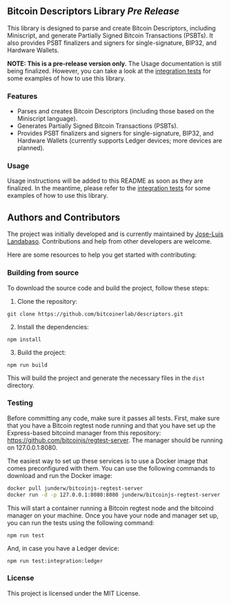 ## Bitcoin Descriptors Library *Pre Release*

This library is designed to parse and create Bitcoin Descriptors, including Miniscript, and generate Partially Signed Bitcoin Transactions (PSBTs). It also provides PSBT finalizers and signers for single-signature, BIP32, and Hardware Wallets.

**NOTE: This is a pre-release version only.** The Usage documentation is still being finalized. However, you can take a look at the [integration tests](https://github.com/bitcoinerlab/descriptors/tree/main/test/integration) for some examples of how to use this library.

### Features

- Parses and creates Bitcoin Descriptors (including those based on the Miniscript language).
- Generates Partially Signed Bitcoin Transactions (PSBTs).
- Provides PSBT finalizers and signers for single-signature, BIP32, and Hardware Wallets (currently supports Ledger devices; more devices are planned).

### Usage

Usage instructions will be added to this README as soon as they are finalized. In the meantime, please refer to the [integration tests](https://github.com/bitcoinerlab/descriptors/tree/main/test/integration) for some examples of how to use this library.

## Authors and Contributors

The project was initially developed and is currently maintained by [Jose-Luis Landabaso](https://github.com/landabaso). Contributions and help from other developers are welcome.

Here are some resources to help you get started with contributing:

### Building from source

To download the source code and build the project, follow these steps:

1. Clone the repository:

```
git clone https://github.com/bitcoinerlab/descriptors.git
```

2. Install the dependencies:

```
npm install
```

3. Build the project:

```
npm run build
```

This will build the project and generate the necessary files in the `dist` directory.

### Testing


Before committing any code, make sure it passes all tests. First, make sure that you have a Bitcoin regtest node running and that you have set up the Express-based bitcoind manager from this repository: https://github.com/bitcoinjs/regtest-server. The manager should be running on 127.0.0.1:8080.

The easiest way to set up these services is to use a Docker image that comes preconfigured with them. You can use the following commands to download and run the Docker image:

```bash
docker pull junderw/bitcoinjs-regtest-server
docker run -d -p 127.0.0.1:8080:8080 junderw/bitcoinjs-regtest-server
```

This will start a container running a Bitcoin regtest node and the bitcoind manager on your machine. Once you have your node and manager set up, you can run the tests using the following command:

```
npm run test
```

And, in case you have a Ledger device:

```
npm run test:integration:ledger
```

### License

This project is licensed under the MIT License.

